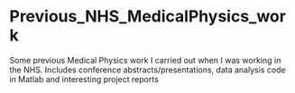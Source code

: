 # Previous_NHS_MedicalPhysics_work
Some previous Medical Physics work I carried out when I was working in the NHS. Includes conference abstracts/presentations, data analysis code in Matlab and interesting project reports
